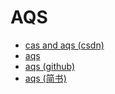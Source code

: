# AQS

- [cas and aqs (csdn)](https://blog.csdn.net/u010862794/article/details/72892300)
- [aqs](https://wyj.shiwuliang.com/JAVA%20-%20AQS%E6%BA%90%E7%A0%81%E8%A7%A3%E8%AF%BB.html)
- [aqs (github)](<https://github.com/CL0610/Java-concurrency/blob/master/08.%E5%88%9D%E8%AF%86Lock%E4%B8%8EAbstractQueuedSynchronizer(AQS)/%E5%88%9D%E8%AF%86Lock%E4%B8%8EAbstractQueuedSynchronizer(AQS).md>)
- [aqs (简书)](https://www.jianshu.com/p/cc308d82cc71)
